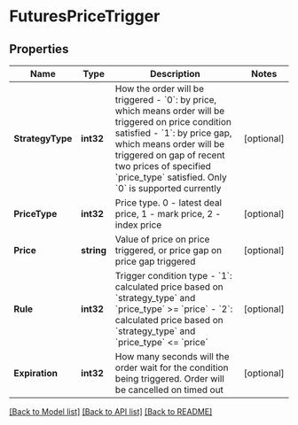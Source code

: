 # FuturesPriceTrigger

## Properties
Name | Type | Description | Notes
------------ | ------------- | ------------- | -------------
**StrategyType** | **int32** | How the order will be triggered   - &#x60;0&#x60;: by price, which means order will be triggered on price condition satisfied  - &#x60;1&#x60;: by price gap, which means order will be triggered on gap of recent two prices of specified &#x60;price_type&#x60; satisfied.  Only &#x60;0&#x60; is supported currently | [optional] 
**PriceType** | **int32** | Price type. 0 - latest deal price, 1 - mark price, 2 - index price | [optional] 
**Price** | **string** | Value of price on price triggered, or price gap on price gap triggered | [optional] 
**Rule** | **int32** | Trigger condition type  - &#x60;1&#x60;: calculated price based on &#x60;strategy_type&#x60; and &#x60;price_type&#x60; &gt;&#x3D; &#x60;price&#x60; - &#x60;2&#x60;: calculated price based on &#x60;strategy_type&#x60; and &#x60;price_type&#x60; &lt;&#x3D; &#x60;price&#x60; | [optional] 
**Expiration** | **int32** | How many seconds will the order wait for the condition being triggered. Order will be cancelled on timed out | [optional] 

[[Back to Model list]](../README.md#documentation-for-models) [[Back to API list]](../README.md#documentation-for-api-endpoints) [[Back to README]](../README.md)


